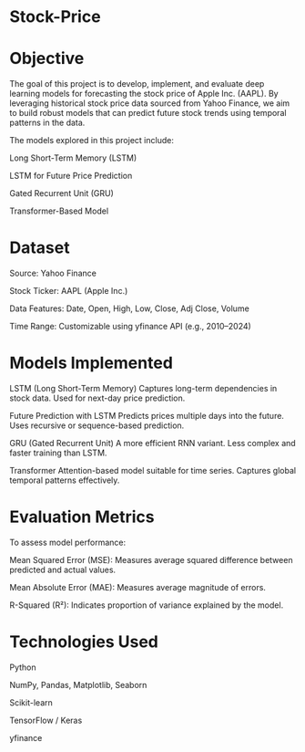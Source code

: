 # Stock-Price
# Objective
The goal of this project is to develop, implement, and evaluate deep learning models for forecasting the stock price of Apple Inc. (AAPL). By leveraging historical stock price data sourced from Yahoo Finance, we aim to build robust models that can predict future stock trends using temporal patterns in the data.

The models explored in this project include:

Long Short-Term Memory (LSTM)

LSTM for Future Price Prediction

Gated Recurrent Unit (GRU)

Transformer-Based Model

# Dataset
Source: Yahoo Finance

Stock Ticker: AAPL (Apple Inc.)

Data Features: Date, Open, High, Low, Close, Adj Close, Volume

Time Range: Customizable using yfinance API (e.g., 2010–2024)

# Models Implemented
LSTM (Long Short-Term Memory)
Captures long-term dependencies in stock data.
Used for next-day price prediction.

Future Prediction with LSTM
Predicts prices multiple days into the future.
Uses recursive or sequence-based prediction.

GRU (Gated Recurrent Unit)
A more efficient RNN variant.
Less complex and faster training than LSTM.

Transformer
Attention-based model suitable for time series.
Captures global temporal patterns effectively.

# Evaluation Metrics
To assess model performance:

Mean Squared Error (MSE): Measures average squared difference between predicted and actual values.

Mean Absolute Error (MAE): Measures average magnitude of errors.

R-Squared (R²): Indicates proportion of variance explained by the model.

# Technologies Used

Python

NumPy, Pandas, Matplotlib, Seaborn

Scikit-learn

TensorFlow / Keras

yfinance

